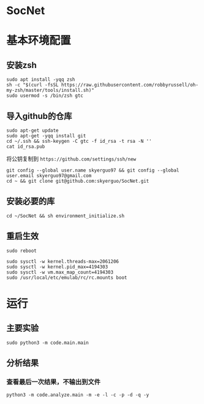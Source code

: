 # SocNet

# 基本环境配置

## 安装zsh

```
sudo apt install -yqq zsh
sh -c "$(curl -fsSL https://raw.githubusercontent.com/robbyrussell/oh-my-zsh/master/tools/install.sh)"
sudo usermod -s /bin/zsh gtc
```



## 导入github的仓库

```
sudo apt-get update
sudo apt-get -yqq install git
cd ~/.ssh && ssh-keygen -C gtc -f id_rsa -t rsa -N ''
cat id_rsa.pub
```

将公钥复制到 `https://github.com/settings/ssh/new`

```
git config --global user.name skyerguo97 && git config --global user.email skyerguo97@gmail.com
cd ~ && git clone git@github.com:skyerguo/SocNet.git
```



## 安装必要的库

```
cd ~/SocNet && sh environment_initialize.sh
```

## 重启生效

```
sudo reboot

sudo sysctl -w kernel.threads-max=2061206
sudo sysctl -w kernel.pid_max=4194303
sudo sysctl -w vm.max_map_count=4194303
sudo /usr/local/etc/emulab/rc/rc.mounts boot
```


# 运行
## 主要实验

```
sudo python3 -m code.main.main
```
## 分析结果
### 查看最后一次结果，不输出到文件
```
python3 -m code.analyze.main -m -e -l -c -p -d -q -y
```